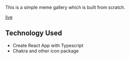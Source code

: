 This is a simple meme gallery which is built from scratch.

[live]('#')

## Technology Used

- Create React App with Typescript
- Chakra and other icon package
